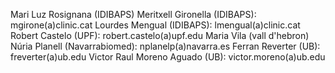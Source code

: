 Mari Luz Rosignana (IDIBAPS)
Meritxell Gironella (IDIBAPS): mgirone(a)clinic.cat
Lourdes Mengual (IDIBAPS): lmengual(a)clinic.cat
Robert Castelo (UPF): robert.castelo(a)upf.edu
Maria Vila (vall d'hebron)
Núria Planell (Navarrabiomed): nplanelp(a)navarra.es
Ferran Reverter (UB): freverter(a)ub.edu
Victor Raul Moreno Aguado (UB): victor.moreno(a)ub.edu
